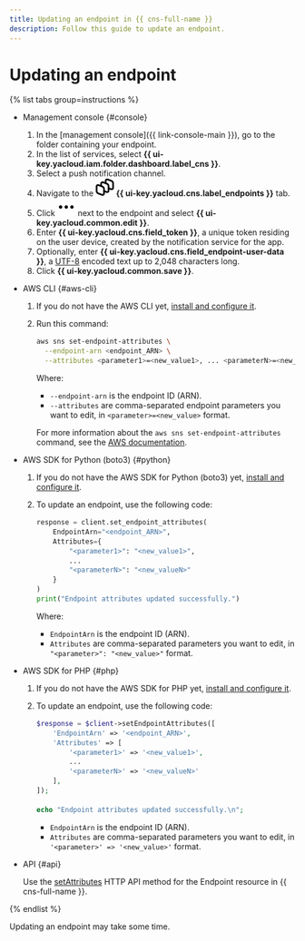 ```yaml
---
title: Updating an endpoint in {{ cns-full-name }}
description: Follow this guide to update an endpoint.
---
```


# Updating an endpoint

{% list tabs group=instructions %}

- Management console {#console}

  1. In the [management console]({{ link-console-main }}), go to the folder containing your endpoint.
  1. In the list of services, select **{{ ui-key.yacloud.iam.folder.dashboard.label_cns }}**.
  1. Select a push notification channel.
  1. Navigate to the ![image](../../../_assets/console-icons/layers-3-diagonal.svg) **{{ ui-key.yacloud.cns.label_endpoints }}** tab.
  1. Click ![image](../../../_assets/console-icons/ellipsis.svg) next to the endpoint and select **{{ ui-key.yacloud.common.edit }}**.
  1. Enter **{{ ui-key.yacloud.cns.field_token }}**, a unique token residing on the user device, created by the notification service for the app.
  1. Optionally, enter **{{ ui-key.yacloud.cns.field_endpoint-user-data }}**, a [UTF-8](https://en.wikipedia.org/wiki/UTF-8) encoded text up to 2,048 characters long.
  1. Click **{{ ui-key.yacloud.common.save }}**.

- AWS CLI {#aws-cli}

  1. If you do not have the AWS CLI yet, [install and configure it](../../../storage/tools/aws-cli.md).
  1. Run this command:

      ```bash
      aws sns set-endpoint-attributes \
        --endpoint-arn <endpoint_ARN> \
        --attributes <parameter1>=<new_value1>, ... <parameterN>=<new_valueN>
      ```

      Where:

      * `--endpoint-arn` is the endpoint ID (ARN).
      * `--attributes` are comma-separated endpoint parameters you want to edit, in `<parameter>=<new_value>` format.

      For more information about the `aws sns set-endpoint-attributes` command, see the [AWS documentation](https://awscli.amazonaws.com/v2/documentation/api/latest/reference/sns/set-endpoint-attributes.html).

- AWS SDK for Python (boto3) {#python}

  1. If you do not have the AWS SDK for Python (boto3) yet, [install and configure it](../../tools/sdk-python.md#aws-sdk).
  1. To update an endpoint, use the following code:

      ```python
      response = client.set_endpoint_attributes(
          EndpointArn="<endpoint_ARN>",
          Attributes={
              "<parameter1>": "<new_value1>",
              ...
              "<parameterN>": "<new_valueN>"
          }
      )
      print("Endpoint attributes updated successfully.")
      ```

      Where:

      * `EndpointArn` is the endpoint ID (ARN).
      * `Attributes` are comma-separated parameters you want to edit, in `"<parameter>": "<new_value>"` format.

- AWS SDK for PHP {#php}

  1. If you do not have the AWS SDK for PHP yet, [install and configure it](../../tools/sdk-php.md#aws-sdk).
  1. To update an endpoint, use the following code:

      ```php
      $response = $client->setEndpointAttributes([
          'EndpointArn' => '<endpoint_ARN>',
          'Attributes' => [
              '<parameter1>' => '<new_value1>',
              ...
              '<parameterN>' => '<new_valueN>'
          ],
      ]);

      echo "Endpoint attributes updated successfully.\n";
      ```

      * `EndpointArn` is the endpoint ID (ARN).
      * `Attributes` are comma-separated parameters you want to edit, in `'<parameter>' => '<new_value>'` format.


- API {#api}

  Use the [setAttributes](../../api-ref/set-endpoint-attributes.md) HTTP API method for the Endpoint resource in {{ cns-full-name }}.

{% endlist %}

Updating an endpoint may take some time.